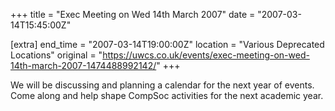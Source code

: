+++
title = "Exec Meeting on Wed 14th March 2007"
date = "2007-03-14T15:45:00Z"

[extra]
end_time = "2007-03-14T19:00:00Z"
location = "Various Deprecated Locations"
original = "https://uwcs.co.uk/events/exec-meeting-on-wed-14th-march-2007-1474488992142/"
+++

We will be discussing and planning a calendar for the next year of events. Come along and help shape CompSoc activities for the next academic year.

